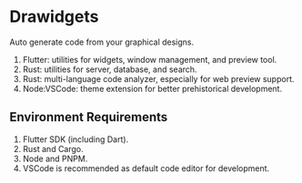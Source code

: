 # Drawidgets

Auto generate code from your graphical designs.

1. Flutter: utilities for widgets, window management, and preview tool.
2. Rust: utilities for server, database, and search.
3. Rust: multi-language code analyzer, especially for web preview support.
4. Node:VSCode: theme extension for better prehistorical development.

## Environment Requirements

1. Flutter SDK (including Dart).
2. Rust and Cargo.
3. Node and PNPM.
4. VSCode is recommended as default code editor for development.
